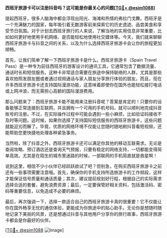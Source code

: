 **西班牙旅游卡可以注册抖音吗？这可能是你最关心的问题[[TG💪+ @esim1088](https://t.me/s/esim1088)]**

提起西班牙，很多人脑海中都会浮现出阳光、海滩和热情的弗拉门戈舞。西班牙是一个充满魅力的国家，每年吸引着无数游客前来探索它的历史遗迹、品尝美食和享受节日氛围。对于计划去西班牙旅行的人来说，了解当地的实用信息非常重要，比如如何更好地使用手机网络、是否能轻松地使用社交媒体等。今天，我们就来聊聊西班牙旅游卡与抖音之间的关系，以及为什么选择西班牙旅游卡会让你的旅程更加顺畅。

首先，让我们简单了解一下西班牙旅游卡是什么。西班牙旅游卡（Spain Travel Pass）是一种专为前往西班牙的游客设计的通讯工具，它通常包含了数据流量、通话时长和短信服务。这种卡非常适合需要在旅途中保持联络的人群，尤其是那些喜欢拍照发朋友圈或者通过视频通话与家人朋友分享旅行体验的朋友。而且，现在许多西班牙旅游卡还支持国际漫游功能，这意味着即使你在国外也能轻松接打电话或上网冲浪，而无需担心高额的国际漫游费用。

那么问题来了：西班牙旅游卡能不能用来注册抖音呢？答案是肯定的！只要你的设备能够正常连接到互联网，并且拥有一个可用的手机号码，就可以顺利地完成抖音账号的注册。不过，在实际操作过程中可能会遇到一些小麻烦，比如验证码接收不及时等问题。这时候，如果你选择了支持国际短信服务的西班牙旅游卡，这些问题就能迎刃而解了。毕竟，优质的网络环境不仅能让您随时随地刷抖音看短视频，还能帮助您更快捷地处理各种紧急事务。

当然啦，除了抖音之外，西班牙旅游卡还可以满足你其他的移动互联需求。无论是查阅攻略、预订酒店还是查询天气预报，只要有稳定的网络支持，一切都能变得简单高效。尤其是在陌生的城市里迷路的时候，一部联网的手机简直就是救星啊！

说到这里，相信不少小伙伴已经跃跃欲试了吧？但别急，在购买西班牙旅游卡之前还有一些事项需要注意哦。首先，确保你的手机支持所选旅游卡的工作频段，这样才能保证信号质量和通话质量；其次，建议提前规划好行程，根据自己的实际需求选择合适的套餐，避免浪费资源；最后，一定要保管好相关资料，包括激活码、密码等重要信息，以免造成不必要的麻烦。

最后，再次强调一下，选择一款适合自己的西班牙旅游卡真的很重要！它不仅能让你在国外畅享无忧的通信体验，更能成为你旅途中的贴心助手。无论你是想随时随地记录下美丽的风景，还是想通过抖音与其他用户分享你的旅行故事，西班牙旅游卡都会是你最好的伙伴。

[[TG💪+ @esim1088](https://t.me/s/esim1088) ![Image](https://i.postimg.cc/4NQfJmqS/Snipaste-2025-05-13-00-14-12.png)]